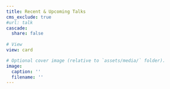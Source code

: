 ```yaml
---
title: Recent & Upcoming Talks
cms_exclude: true
#url: talk
cascade:
  share: false
  
# View
view: card

# Optional cover image (relative to `assets/media/` folder).
image:
  caption: ''
  filename: ''
---
```

